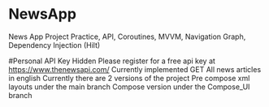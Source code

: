 # NewsApp
 News App Project Practice, API, Coroutines, MVVM, Navigation Graph, Dependency Injection (Hilt)

 #Personal API Key Hidden
 Please register for a free api key at https://www.thenewsapi.com/
 Currently implemented GET All news articles in english
 Currently there are 2 versions of the project
 Pre compose xml layouts under the main branch
 Compose version under the Compose_UI branch
